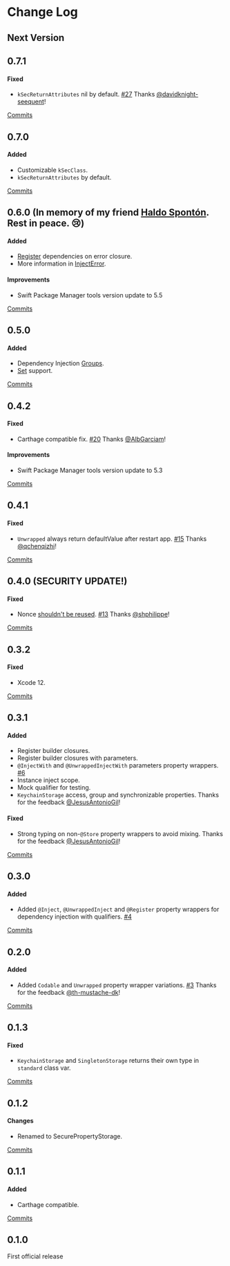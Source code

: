 # Change Log

## Next Version

## 0.7.1

#### Fixed
- `kSecReturnAttributes` nil by default. [#27](https://github.com/alexruperez/SecurePropertyStorage/issues/27) Thanks [@davidknight-seequent](https://github.com/davidknight-seequent)!

[Commits](https://github.com/alexruperez/SecurePropertyStorage/compare/0.7.0...0.7.1)

## 0.7.0

#### Added
- Customizable `kSecClass`.
- `kSecReturnAttributes` by default.

[Commits](https://github.com/alexruperez/SecurePropertyStorage/compare/0.6.0...0.7.0)

## 0.6.0 (In memory of my friend **[Haldo Spontón](https://linktr.ee/haldosponton)**. Rest in peace. 😢)

#### Added
- [Register](https://github.com/alexruperez/SecurePropertyStorage/blob/master/README.md#-dependency-injection-usage) dependencies on error closure.
- More information in [InjectError](http://github.alexruperez.com/SecurePropertyStorage/Enums/InjectError.html).

#### Improvements

- Swift Package Manager tools version update to 5.5

[Commits](https://github.com/alexruperez/SecurePropertyStorage/compare/0.5.0...0.6.0)

## 0.5.0

#### Added
- Dependency Injection [Groups](https://github.com/alexruperez/SecurePropertyStorage/blob/master/README.md#-dependency-injection-usage).
- [Set](https://developer.apple.com/documentation/swift/set) support.

[Commits](https://github.com/alexruperez/SecurePropertyStorage/compare/0.4.2...0.5.0)

## 0.4.2

#### Fixed
- Carthage compatible fix. [#20](https://github.com/alexruperez/SecurePropertyStorage/pull/20) Thanks [@AlbGarciam](https://github.com/AlbGarciam)!

#### Improvements

- Swift Package Manager tools version update to 5.3

[Commits](https://github.com/alexruperez/SecurePropertyStorage/compare/0.4.1...0.4.2)

## 0.4.1

#### Fixed
- `Unwrapped` always return defaultValue after restart app. [#15](https://github.com/alexruperez/SecurePropertyStorage/issues/15) Thanks [@qchenqizhi](https://github.com/qchenqizhi)!

[Commits](https://github.com/alexruperez/SecurePropertyStorage/compare/0.4.0...0.4.1)

## 0.4.0 (**SECURITY UPDATE!**)

#### Fixed
- Nonce [shouldn't be reused](https://www.elttam.com/blog/key-recovery-attacks-on-gcm). [#13](https://github.com/alexruperez/SecurePropertyStorage/issues/13) Thanks [@shphilippe](https://github.com/shphilippe)!

[Commits](https://github.com/alexruperez/SecurePropertyStorage/compare/0.3.2...0.4.0)

## 0.3.2

#### Fixed
- Xcode 12.

[Commits](https://github.com/alexruperez/SecurePropertyStorage/compare/0.3.1...0.3.2)

## 0.3.1

#### Added
- Register builder closures.
- Register builder closures with parameters.
- `@InjectWith` and `@UnwrappedInjectWith` parameters property wrappers. [#6](https://github.com/alexruperez/SecurePropertyStorage/pull/6)
- Instance inject scope.
- Mock qualifier for testing.
- `KeychainStorage` access, group and synchronizable properties. Thanks for the feedback [@JesusAntonioGil](https://github.com/JesusAntonioGil)!

#### Fixed
- Strong typing on non-`@Store` property wrappers to avoid mixing. Thanks for the feedback [@JesusAntonioGil](https://github.com/JesusAntonioGil)!

[Commits](https://github.com/alexruperez/SecurePropertyStorage/compare/0.3.0...0.3.1)

## 0.3.0

#### Added
- Added `@Inject`, `@UnwrappedInject` and `@Register` property wrappers for dependency injection with qualifiers. [#4](https://github.com/alexruperez/SecurePropertyStorage/pull/4)

[Commits](https://github.com/alexruperez/SecurePropertyStorage/compare/0.2.0...0.3.0)

## 0.2.0

#### Added
- Added `Codable` and `Unwrapped` property wrapper variations. [#3](https://github.com/alexruperez/SecurePropertyStorage/pull/3) Thanks for the feedback [@th-mustache-dk](https://github.com/th-mustache-dk)!

[Commits](https://github.com/alexruperez/SecurePropertyStorage/compare/0.1.3...0.2.0)

## 0.1.3

#### Fixed
- `KeychainStorage` and `SingletonStorage` returns their own type in `standard` class var.

[Commits](https://github.com/alexruperez/SecurePropertyStorage/compare/0.1.2...0.1.3)

## 0.1.2

#### Changes
- Renamed to SecurePropertyStorage.

[Commits](https://github.com/alexruperez/SecurePropertyStorage/compare/0.1.1...0.1.2)

## 0.1.1

#### Added
- Carthage compatible.

[Commits](https://github.com/alexruperez/SecurePropertyStorage/compare/0.1.0...0.1.1)

## 0.1.0
First official release
